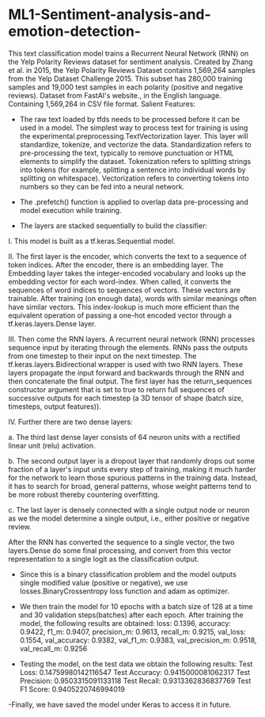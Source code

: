 # ML1-Sentiment-analysis-and-emotion-detection-
This text classification model trains a Recurrent Neural Network (RNN) on the Yelp Polarity Reviews dataset for sentiment analysis.
Created by Zhang et al. in 2015, the Yelp Polarity Reviews Dataset contains 1,569,264 samples from the Yelp Dataset Challenge 2015. This subset has 280,000 training samples and 19,000 test samples in each polarity (positive and negative reviews). Dataset from FastAI's website., in the English language. Containing 1,569,264 in CSV file format.
Salient Features:

-	The raw text loaded by tfds needs to be processed before it can be used in a model. The simplest way to process text for training is using the experimental.preprocessing.TextVectorization layer. This layer will standardize, tokenize, and vectorize the data. Standardization refers to pre-processing the text, typically to remove punctuation or HTML elements to simplify the dataset. Tokenization refers to splitting strings into tokens (for example, splitting a sentence into individual words by splitting on whitespace). Vectorization refers to converting tokens into numbers so they can be fed into a neural network. 

-	The .prefetch() function is applied to overlap data pre-processing and model execution while training.

-	The layers are stacked sequentially to build the classifier:

I.	This model is built as a tf.keras.Sequential model.

II.	The first layer is the encoder, which converts the text to a sequence of token indices. 
After the encoder, there is an embedding layer. The Embedding layer takes the integer-encoded vocabulary and looks up the embedding vector for each word-index. When called, it converts the sequences of word indices to sequences of vectors. These vectors are trainable. After training (on enough data), words with similar meanings often have similar vectors. This index-lookup is much more efficient than the equivalent operation of passing a one-hot encoded vector through a tf.keras.layers.Dense layer.

III.	Then come the RNN layers.
A recurrent neural network (RNN) processes sequence input by iterating through the elements. RNNs pass the outputs from one timestep to their input on the next timestep. 
The tf.keras.layers.Bidirectional wrapper is used with two RNN layers. These layers propagate the input forward and backwards through the RNN and then concatenate the final output. 
The first layer has the return_sequences constructor argument that is set to true to return full sequences of successive outputs for each timestep (a 3D tensor of shape (batch size, timesteps, output features)).

IV.	Further there are two dense layers:

a.	The third last dense layer consists of 64 neuron units with a rectified linear unit (relu) activation.

b. The second output layer is a dropout layer that randomly drops out some fraction of a layer's input units every step of training, making it much harder for the network to learn those spurious patterns in the training data. Instead, it has to search for broad, general patterns, whose weight patterns tend to be more robust thereby countering overfitting.

c.	The last layer is densely connected with a single output node or neuron as we the model determine a single output, i.e., either positive or negative review.

After the RNN has converted the sequence to a single vector, the two layers.Dense do some final processing, and convert from this vector representation to a single logit as the classification output.

-	Since this is a binary classification problem and the model outputs single modified value (positive or negative), we use losses.BinaryCrossentropy loss function and adam as optimizer.

-	We then train the model for 10 epochs with a batch size of 128 at a time and 30 validation steps(batches) after each epoch.
After training the model, the following results are obtained:
loss: 0.1396, accuracy: 0.9422, f1_m: 0.9407, precision_m: 0.9613, recall_m: 0.9215, val_loss: 0.1554, val_accuracy: 0.9382, val_f1_m: 0.9383, val_precision_m: 0.9518, val_recall_m: 0.9256

-	Testing the model, on the test data we obtain the following results:
Test Loss: 0.14759980142116547
Test Accuracy: 0.9415000081062317
Test Precision: 0.9503315091133118
Test Recall: 0.9313362836837769
Test F1 Score: 0.9405220746994019

-Finally, we have saved the model under Keras to access it in future.
 


       
